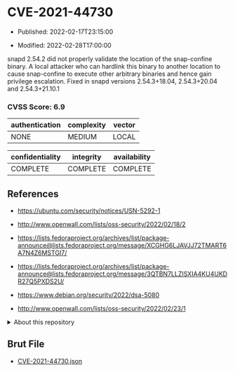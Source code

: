 # CVE-2021-44730

- Published: 2022-02-17T23:15:00

- Modified: 2022-02-28T17:00:00

snapd 2.54.2 did not properly validate the location of the snap-confine binary. A local attacker who can hardlink this binary to another location to cause snap-confine to execute other arbitrary binaries and hence gain privilege escalation. Fixed in snapd versions 2.54.3+18.04, 2.54.3+20.04 and 2.54.3+21.10.1

### CVSS Score: **6.9**

| authentication | complexity | vector |
| --- | --- | --- |
| NONE | MEDIUM | LOCAL |

| confidentiality | integrity | availability |
| --- | --- | --- |
| COMPLETE | COMPLETE | COMPLETE |

## References

* https://ubuntu.com/security/notices/USN-5292-1

* http://www.openwall.com/lists/oss-security/2022/02/18/2

* https://lists.fedoraproject.org/archives/list/package-announce@lists.fedoraproject.org/message/XCGHG6LJAVJJ72TMART6A7N4Z6MSTGI7/

* https://lists.fedoraproject.org/archives/list/package-announce@lists.fedoraproject.org/message/3QTBN7LLZISXIA4KU4UKDR27Q5PXDS2U/

* https://www.debian.org/security/2022/dsa-5080

* http://www.openwall.com/lists/oss-security/2022/02/23/1

<details>
<summary>About this repository</summary> 

  This repository is part of the project [Live Hack CVE](https://github.com/Live-Hack-CVE). Main website can be found [www.live-hack.org](https://www.live-hack.org) 
  
  Made by [Sn0wAlice](https://github.com/Sn0wAlice) for the people that care about security and need to have a feed of the latest CVEs. Hope you enjoy it, don't forget to star the repo and follow me on [Twitter](https://twitter.com/Sn0wAlice) and [Github](https://github.com/Sn0wAlice). And that is my [personnal website](https://www.alice-snow.me/)

  - [Home Page](https://github.com/Live-Hack-CVE)
  - [Framework](https://github.com/Live-Hack-CVE/cve-framework)
  - [CVE database](https://github.com/Live-Hack-CVE/full_database)
  - [Changelog](https://github.com/Live-Hack-CVE/Changelog)
</details>

## Brut File

* [CVE-2021-44730.json](https://raw.githubusercontent.com/Live-Hack-CVE/full_database/main/cves/2021/CVE-2021-44730.json)

